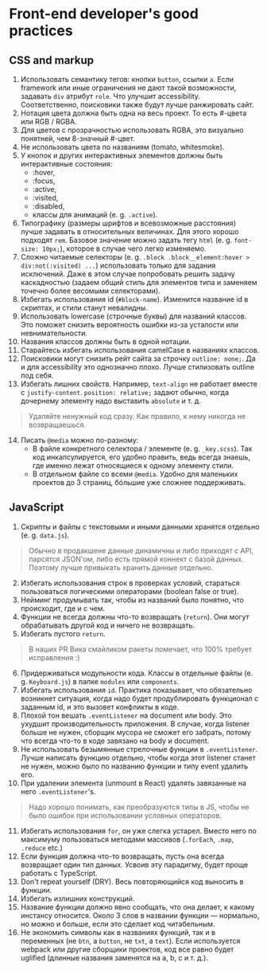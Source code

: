 # Front-end developer's good practices

## CSS and markup
1. Использовать семантику тегов: кнопки `button`, ссылки `a`. Если framework или иные ограничения не дают такой возможности, задавать `div` атрибут `role`. Что улучшит accessibility. Соответственно, поисковики также будут лучше ранжировать сайт.
2. Нотация цвета должна быть одна на весь проект. То есть #-цвета или RGB / RGBA. 
3. Для цветов с прозрачностью использовать RGBA, это визуально понятней, чем 8-значный #-цвет.
4. Не использовать цвета по названиям (tomato, whitesmoke).
5. У кнопок и других интерактивных элементов должны быть интерактивные состояния: 
    - :hover,  
    - :focus,  
    - :active,  
    - :visited,  
    - :disabled,  
    - классы для анимаций (e. g. `.active`).
6. Типографику (размеры шрифтов и всевозможные расстояния) лучше задавать в относительных величинах. Для этого хорошо подходят `rem`. Базовое значение можно задать тегу `html` (e. g. `font-size: 10px;`), которое в случае чего легко изменяемо.
7. Сложно читаемые селекторы (e. g. `.block .block__element:hover > div:not(:visited) ...`) использовать только для задания исключений. Даже в этом случае попробовать решить задачу каскадностью (задаем общий стиль для элементов типа и заменяем точечно более весомыми селекторами).
8. Избегать использования id (`#block-name`). Изменится название id в скриптах, и стили станут невалидны.
9. Использовать lowercase (строчные буквы) для названий классов. Это поможет снизить вероятность ошибки из-за усталости или невнимательности.
10. Названия классов должны быть в одной нотации.
11. Старайтесь избегать использования camelCase в названиях классов.
12. Поисковики могут снизить рейт сайта за строчку `outline: none;`. Да и для accessibility это однозначно плохо. Лучше стилизовать outline под себя.
13. Избегать лишних свойств. Например, `text-align` не работает вместе с `justify-content`. `position: relative;` задают обычно, когда дочернему элементу надо выставить `absolute` и т. д.
> Удаляйте ненужный код сразу. Как правило, к нему никогда не возвращаешься.
14. Писать `@media` можно по-разному:
    - В файле конкретного селектора / элементе (e. g. `_key.scss`). Так код инкапсулируется, его удобно править, ведь всегда знаешь, где именно лежат относящиеся к одному элементу стили.
    - В отдельном файле со всеми `@media`. Удобно для маленьких проектов до 3 страниц, бóльшие уже сложнее поддерживать.

## JavaScript
1. Скрипты и файлы с текстовыми и иными данными хранятся отдельно (e. g. `data.js`).
> Обычно в продакшене данные динамичны и либо приходят с API, парсятся JSON'ом, либо есть прямой коннект с базой данных. Поэтому лучше привыкать хранить данные отдельно.
2. Избегать использования строк в проверках условий, стараться пользоваться логическими операторами (boolean false or true).
3. Нейминг продумывать так, чтобы из названий было понятно, что происходит, где и с чем.
4. Функции не всегда должны что-то возвращать (`return`). Они могут обрабатывать другой код и ничего не возвращать.
5. Избегать пустого `return`.
> В наших PR Вика смайликом ракеты помечает, что 100% требует исправления :)
6. Придерживаться модульности кода. Классы в отдельные файлы (e. g. `Keyboard.js`) в папке `modules` или `components`.
7. Избегать использования `id`. Практика показывает, что обязательно возникнет ситуация, когда надо будет продублировать функционал с заданным id, и это вызовет конфликты в коде.
8. Плохой тон вешать `.eventListener` на document или body. Это ухудшит производительность приложения. В случае, когда listener больше не нужен, сборщик мусора не сможет его забрать, потому что всегда что-то в коде завязано на body и document.
9. Не использовать безымянные стрелочные функции в `.eventListener`. Лучше написать функцию отдельно, чтобы когда этот listener станет не нужен, можно было по названию функции и типу event удалить его.
10. При удалении элемента (unmount в React) удалять завязанные на него `.eventListener`'s.
> Надо хорошо понимать, как преобразуются типы в JS, чтобы не было ошибок при использовании условных операторов.
11. Избегать использования `for`, он уже слегка устарел. Вместо него по максимуму пользоваться методами массивов (`.forEach`, `.map`, `.reduce` etc.)
12. Если функция должна что-то возвращать, пусть она всегда возвращает один тип данных. Усвоив эту парадигму, будет проще работать с TypeScript.
13. Don't repeat yourself (DRY). Весь повторяющийся код выносить в функции.
14. Избегать излишних конструкций.
15. Название функции должно явно сообщать, что она делает, к какому инстансу относится. Около 3 слов в названии функции — нормально, но можно и больше, если это сделает код читабельным.
16. Не экономить символы как в названиях функций, так и в переменных (не `btn`, а `button`, не `txt`, а `text`). Если используется webpack или другие сборщики проектов, код все равно будет uglified (длинные названия заменятся на a, b, c и т. д.).